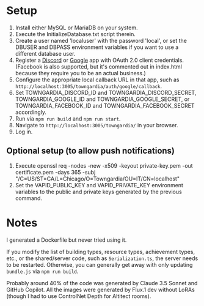 # Setup

1. Install either MySQL or MariaDB on your system.
2. Execute the InitializeDatabase.txt script therein.
3. Create a user named 'localuser' with the password 'local', or set the DBUSER and DBPASS environment variables if you want to use a different database user.
4. Register a [Discord](https://discord.com/developers/applications) or [Google](https://console.cloud.google.com/apis/credentials) app with OAuth 2.0 client credentials. (Facebook is also supported, but it's commented out in index.html because they require you to be an actual business.)
5. Configure the appropriate local callback URL in that app, such as `http://localhost:3005/towngardia/auth/google/callback`.
6. Set TOWNGARDIA_DISCORD_ID and TOWNGARDIA_DISCORD_SECRET, TOWNGARDIA_GOOGLE_ID and TOWNGARDIA_GOOGLE_SECRET, or TOWNGARDIA_FACEBOOK_ID and TOWNGARDIA_FACEBOOK_SECRET accordingly.
7. Run via `npm run build` and `npm run start`.
8. Navigate to `http://localhost:3005/towngardia/` in your browser.
9. Log in.

## Optional setup (to allow push notifications)
1. Execute openssl req -nodes -new -x509 -keyout private-key.pem -out certificate.pem -days 365 -subj "/C=US/ST=CA/L=Chicago/O=Towngardia/OU=IT/CN=localhost"
2. Set the VAPID_PUBLIC_KEY and VAPID_PRIVATE_KEY environment variables to the public and private keys generated by the previous command.

# Notes

I generated a Dockerfile but never tried using it.

If you modify the list of building types, resource types, achievement types, etc., or the shared/server code, such as `Serialization.ts`, the server needs to be restarted. Otherwise, you can generally get away with only updating `bundle.js` via `npm run build`.

Probably around 40% of the code was generated by Claude 3.5 Sonnet and GitHub Copilot. All the images were generated by Flux.1 dev without LoRAs (though I had to use ControlNet Depth for Altitect rooms).

